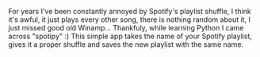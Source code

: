 For years I've been constantly annoyed by Spotify's playlist shuffle, I think it's awful, it just plays every other song,
there is nothing random about it, I just missed good old Winamp... Thankfuly, while learning Python I came across "spotipy" :)
This simple app takes the name of your Spotify playlist, gives it a proper shuffle and saves the new playlist with the same name.
